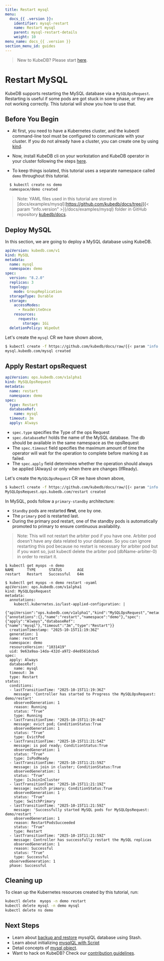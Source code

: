 ```yaml
---
title: Restart mysql
menu:
  docs_{{ .version }}:
    identifier: mysql-restart
    name: Restart mysql
    parent: mysql-restart-details
    weight: 10
menu_name: docs_{{ .version }}
section_menu_id: guides
---
```


> New to KubeDB? Please start [here](/docs/README.md).

# Restart MySQL

KubeDB supports restarting the MySQL database via a `MySQLOpsRequest`. Restarting is useful if some pods are got stuck in some phase, or they are not working correctly. This tutorial will show you how to use that.

## Before You Begin

- At first, you need to have a Kubernetes cluster, and the kubectl command-line tool must be configured to communicate with your cluster. If you do not already have a cluster, you can create one by using [kind](https://kind.sigs.k8s.io/docs/user/quick-start/).

- Now, install KubeDB cli on your workstation and KubeDB operator in your cluster following the steps [here](/docs/setup/README.md).

- To keep things isolated, this tutorial uses a separate namespace called `demo` throughout this tutorial.

```bash
  $ kubectl create ns demo
  namespace/demo created
```

> Note: YAML files used in this tutorial are stored in [docs/examples/mysql](https://github.com/kubedb/docs/tree/{{< param "info.version" >}}/docs/examples/mysql) folder in GitHub repository [kubedb/docs](https://github.com/kubedb/docs).

## Deploy MySQL

In this section, we are going to deploy a MySQL database using KubeDB.

```yaml
apiVersion: kubedb.com/v1
kind: MySQL
metadata:
  name: mysql
  namespace: demo
spec:
  version: "8.2.0"
  replicas: 3
  topology:
    mode: GroupReplication
  storageType: Durable
  storage:
    accessModes:
      - ReadWriteOnce
    resources:
      requests:
        storage: 1Gi
  deletionPolicy: WipeOut
```

Let's create the `mysql` CR we have shown above,

```bash
$ kubectl create -f https://github.com/kubedb/docs/raw/{{< param "info.version" >}}/docs/examples/mysql/restart/mysql.yaml
mysql.kubedb.com/mysql created
```

## Apply Restart opsRequest

```yaml
apiVersion: ops.kubedb.com/v1alpha1
kind: MySQLOpsRequest
metadata:
  name: restart
  namespace: demo
spec:
  type: Restart
  databaseRef:
    name: mysql
  timeout: 3m
  apply: Always
```

- `spec.type` specifies the Type of the ops Request
- `spec.databaseRef` holds the name of the MySQL database.  The db should be available in the same namespace as the opsRequest
- The `spec.timeout` field specifies the maximum amount of time the operator will wait for the operation to complete before marking it as failed.
- The `spec.apply` field determines whether the operation should always be applied (Always) or only when there are changes (IfReady).

Let's create the `MySQLOpsRequest` CR we have shown above,

```bash
$ kubectl create -f https://github.com/kubedb/docs/raw/{{< param "info.version" >}}/docs/examples/mysql/restart/restart.yaml
MySQLOpsRequest.ops.kubedb.com/restart created
```
In MySQL, pods follow a `primary-standby` architecture:

- `Standby` pods are restarted **first**, one by one.
- The `primary` pod is restarted last.
- During the primary pod restart, one of the standby pods is automatically promoted to primary to ensure continuous availability.

> Note: This will not restart the arbiter pod if you have one. Arbiter pod doesn't have any data related to your database. So you can ignore restarting this pod because no restart is necessary for arbiter pod but if you want so, just kubectl delete the arbiter pod (dbName-arbiter-0) in order to restart it.

```shell
$ kubectl get myops -n demo
NAME      TYPE      STATUS       AGE
restart   Restart   Successful   64m

$ kubectl get myops -n demo restart -oyaml
apiVersion: ops.kubedb.com/v1alpha1
kind: MySQLOpsRequest
metadata:
  annotations:
    kubectl.kubernetes.io/last-applied-configuration: |
      {"apiVersion":"ops.kubedb.com/v1alpha1","kind":"MySQLOpsRequest","metadata":{"annotations":{},"name":"restart","namespace":"demo"},"spec":{"apply":"Always","databaseRef":{"name":"mysql"},"timeout":"3m","type":"Restart"}}
  creationTimestamp: "2025-10-15T11:19:36Z"
  generation: 1
  name: restart
  namespace: demo
  resourceVersion: "1031419"
  uid: 9e63a9aa-14da-432d-a972-d4e8561dcba5
spec:
  apply: Always
  databaseRef:
    name: mysql
  timeout: 3m
  type: Restart
status:
  conditions:
  - lastTransitionTime: "2025-10-15T11:19:36Z"
    message: 'Controller has started to Progress the MySQLOpsRequest: demo/restart'
    observedGeneration: 1
    reason: Running
    status: "True"
    type: Running
  - lastTransitionTime: "2025-10-15T11:19:44Z"
    message: evict pod; ConditionStatus:True
    observedGeneration: 1
    status: "True"
    type: EvictPod
  - lastTransitionTime: "2025-10-15T11:21:54Z"
    message: is pod ready; ConditionStatus:True
    observedGeneration: 1
    status: "True"
    type: IsPodReady
  - lastTransitionTime: "2025-10-15T11:21:59Z"
    message: is join in cluster; ConditionStatus:True
    observedGeneration: 1
    status: "True"
    type: IsJoinInCluster
  - lastTransitionTime: "2025-10-15T11:21:19Z"
    message: switch primary; ConditionStatus:True
    observedGeneration: 1
    status: "True"
    type: SwitchPrimary
  - lastTransitionTime: "2025-10-15T11:21:59Z"
    message: 'Successfully started MySQL pods for MySQLOpsRequest: demo/restart '
    observedGeneration: 1
    reason: RestartPodsSucceeded
    status: "True"
    type: Restart
  - lastTransitionTime: "2025-10-15T11:21:59Z"
    message: Controller has successfully restart the MySQL replicas
    observedGeneration: 1
    reason: Successful
    status: "True"
    type: Successful
  observedGeneration: 1
  phase: Successful

```


## Cleaning up

To clean up the Kubernetes resources created by this tutorial, run:

```bash
kubectl delete  myops -n demo restart
kubectl delete mysql -n demo mysql
kubectl delete ns demo
```

## Next Steps

- Learn about [backup and restore](/docs/guides/mysql/backup/kubestash/overview/index.md) mysqlQL database using Stash.
- Learn about initializing [mysqlQL with Script](/docs/guides/mysql/initialization/index.md)
- Detail concepts of [mysql object](/docs/guides/mysql/concepts/mysqldatabase/index.md).
- Want to hack on KubeDB? Check our [contribution guidelines](/docs/CONTRIBUTING.md).
